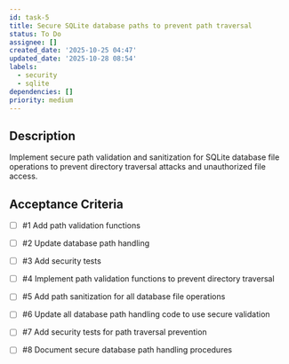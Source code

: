 ```yaml
---
id: task-5
title: Secure SQLite database paths to prevent path traversal
status: To Do
assignee: []
created_date: '2025-10-25 04:47'
updated_date: '2025-10-28 08:54'
labels:
  - security
  - sqlite
dependencies: []
priority: medium
---
```


## Description

<!-- SECTION:DESCRIPTION:BEGIN -->
Implement secure path validation and sanitization for SQLite database file operations to prevent directory traversal attacks and unauthorized file access.
<!-- SECTION:DESCRIPTION:END -->

## Acceptance Criteria
<!-- AC:BEGIN -->
- [ ] #1 Add path validation functions
- [ ] #2 Update database path handling
- [ ] #3 Add security tests

- [ ] #4 Implement path validation functions to prevent directory traversal
- [ ] #5 Add path sanitization for all database file operations
- [ ] #6 Update all database path handling code to use secure validation
- [ ] #7 Add security tests for path traversal prevention
- [ ] #8 Document secure database path handling procedures
<!-- AC:END -->
